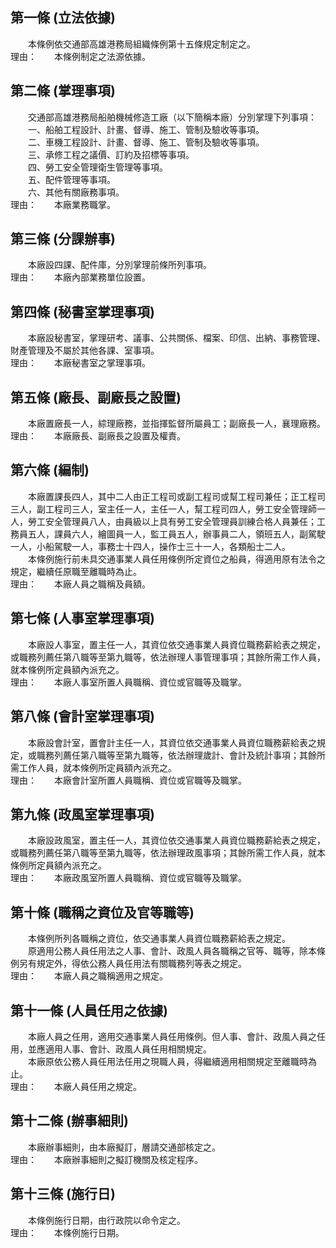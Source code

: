 第一條 (立法依據)
-----------------
　　本條例依交通部高雄港務局組織條例第十五條規定制定之。  
理由：　　本條例制定之法源依據。

第二條 (掌理事項)
-----------------
　　交通部高雄港務局船舶機械修造工廠（以下簡稱本廠）分別掌理下列事項：  
　　一、船舶工程設計、計畫、督導、施工、管制及驗收等事項。  
　　二、車機工程設計、計畫、督導、施工、管制及驗收等事項。  
　　三、承修工程之議價、訂約及招標等事項。  
　　四、勞工安全管理衛生管理等事項。  
　　五、配件管理等事項。  
　　六、其他有關廠務事項。  
理由：　　本廠業務職掌。

第三條 (分課辦事)
-----------------
　　本廠設四課、配件庫，分別掌理前條所列事項。  
理由：　　本廠內部業務單位設置。

第四條 (秘書室掌理事項)
-----------------------
　　本廠設秘書室，掌理研考、議事、公共關係、檔案、印信、出納、事務管理、財產管理及不屬於其他各課、室事項。  
理由：　　本廠秘書室之掌理事項。

第五條 (廠長、副廠長之設置)
---------------------------
　　本廠置廠長一人，綜理廠務，並指揮監督所屬員工；副廠長一人，襄理廠務。  
理由：　　本廠廠長、副廠長之設置及權責。

第六條 (編制)
-------------
　　本廠置課長四人，其中二人由正工程司或副工程司或幫工程司兼任；正工程司三人，副工程司三人，室主任一人，主任一人，幫工程司四人，勞工安全管理師一人，勞工安全管理員八人，由員級以上具有勞工安全管理員訓練合格人員兼任；工務員五人，課員六人，繪圖員一人，監工員五人，辦事員二人，領班五人，副駕駛一人，小船駕駛一人，事務士十四人，操作士三十一人，各類船士二人。  
　　本條例施行前未具交通事業人員任用條例所定資位之船員，得適用原有法令之規定，繼續任原職至離職時為止。  
理由：　　本廠人員之職稱及員額。

第七條 (人事室掌理事項)
-----------------------
　　本廠設人事室，置主任一人，其資位依交通事業人員資位職務薪給表之規定，或職務列薦任第八職等至第九職等，依法辦理人事管理事項；其餘所需工作人員，就本條例所定員額內派充之。  
理由：　　本廠人事室所置人員職稱、資位或官職等及職掌。

第八條 (會計室掌理事項)
-----------------------
　　本廠設會計室，置會計主任一人，其資位依交通事業人員資位職務薪給表之規定，或職務列薦任第八職等至第九職等，依法辦理歲計、會計及統計事項；其餘所需工作人員，就本條例所定員額內派充之。  
理由：　　本廠會計室所置人員職稱、資位或官職等及職掌。

第九條 (政風室掌理事項)
-----------------------
　　本廠設政風室，置主任一人，其資位依交通事業人員資位職務薪給表之規定，或職務列薦任第八職等至第九職等，依法辦理政風事項；其餘所需工作人員，就本條例所定員額內派充之。  
理由：　　本廠政風室所置人員職稱、資位或官職等及職掌。

第十條 (職稱之資位及官等職等)
-----------------------------
　　本條例所列各職稱之資位，依交通事業人員資位職務薪給表之規定。  
　　原適用公務人員任用法之人事、會計、政風人員各職稱之官等、職等，除本條例另有規定外，得依公務人員任用法有關職務列等表之規定。  
理由：　　本廠人員之職稱適用之規定。

第十一條 (人員任用之依據)
-------------------------
　　本廠人員之任用，適用交通事業人員任用條例。但人事、會計、政風人員之任用，並應適用人事、會計、政風人員任用相關規定。  
　　本廠原依公務人員任用法任用之現職人員，得繼續適用相關規定至離職時為止。  
理由：　　本廠人員任用之規定。

第十二條 (辦事細則)
-------------------
　　本廠辦事細則，由本廠擬訂，層請交通部核定之。  
理由：　　本廠辦事細則之擬訂機關及核定程序。

第十三條 (施行日)
-----------------
　　本條例施行日期，由行政院以命令定之。  
理由：　　本條例施行日期。